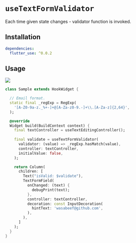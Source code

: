 # `useTextFormValidator`

Each time given state changes - validator function is invoked.

## Installation

```yaml
dependencies:
  flutter_use: ^0.0.2
```

## Usage

[![](https://img.shields.io/badge/demo-%20%20%20%F0%9F%9A%80-green.svg)](https://dartpad.dev/?id=23dee1c153a8a9e455d463584537256e&null_safety=true)

```dart
class Sample extends HookWidget {

  // Email format.
  static final _regExp = RegExp(
    '[A-Z0-9a-z._%+-]+@[A-Za-z0-9.-]+\\.[A-Za-z]{2,64}',
  );

  @override
  Widget build(BuildContext context) {
    final textController = useTextEditingController();
   
    final validate = useTextFormValidator(
      validator: (value) => _regExp.hasMatch(value),
      controller: textController,
      initialValue: false,
    );

    return Column(
      children: [
        Text("isValid: $validate"),
        TextFormField(
          onChanged: (text) {
            debugPrint(text);
          },
          controller: textController,
          decoration: const InputDecoration(
            hintText: 'wasabeef@github.com',
          ),
        ),
      ]
    );
  }
}
```
